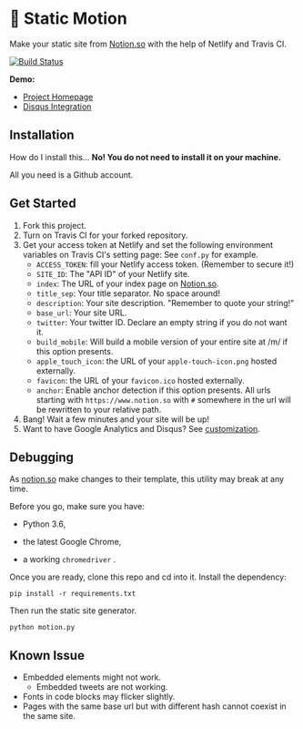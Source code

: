 # 🚀 Static Motion

Make your static site from [Notion.so](https://notion.so) with the help of Netlify and Travis CI.

[![Build Status](https://travis-ci.org/alanzchen/static-motion.svg?branch=master)](https://travis-ci.org/alanzchen/static-motion)

**Demo:**

- [Project Homepage](https://staticmotion.zenan.ch)
- [Disqus Integration](https://staticmotion.zenan.ch/disqus-integration-demo)

## Installation

How do I install this… **No! You do not need to install it on your machine.**

All you need is a Github account.

## Get Started

1. Fork this project.
2. Turn on Travis CI for your forked repository.
3. Get your access token at Netlify and set the following environment variables on Travis CI's setting page:
   See `conf.py` for example.
   - `ACCESS_TOKEN`: fill your Netlify access token.
      (Remember to secure it!)
   - `SITE_ID`: The "API ID" of your Netlify site.
   - `index`: The URL of your index page on [Notion.so](https://notion.so).
   - `title_sep`: Your title separator. No space around!
   - `description`: Your site description. "Remember to quote your string!"
   - `base_url`: Your site URL.
   - `twitter`: Your twitter ID.
      Declare an empty string if you do not want it.
   - `build_mobile`: Will build a mobile version of your entire site at /m/ if this option presents.
   - `apple_touch_icon`: the URL of your `apple-touch-icon.png` hosted externally.
   - `favicon`: the URL of your `favicon.ico` hosted externally.
   - `anchor`: Enable anchor detection if this option presents. All urls starting with `https://www.notion.so` with `#` somewhere in the url will be rewritten to your relative path.
4. Bang! Wait a few minutes and your site will be up!
5. Want to have Google Analytics and Disqus? See [customization](https://staticmotion.zenan.ch/customization).

## Debugging

As [notion.so](https://notion.so) make changes to their template, this utility may break at any time.

Before you go, make sure you have:

- Python 3.6,


- the latest Google Chrome,
- a working `chromedriver` .

Once you are ready, clone this repo and cd into it. Install the dependency:

```
pip install -r requirements.txt
```

Then run the static site generator.

```
python motion.py
```

## Known Issue

- Embedded elements might not work.
  - Embedded tweets are not working.
- Fonts in code blocks may flicker slightly.
- Pages with the same base url but with different hash cannot coexist in the same site.
